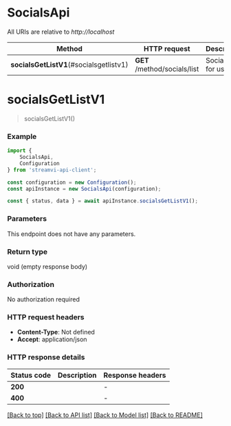 # SocialsApi

All URIs are relative to *http://localhost*

|Method | HTTP request | Description|
|------------- | ------------- | -------------|
|**socialsGetListV1**(#socialsgetlistv1) | **GET** /method/socials/list | Social list for user|

# **socialsGetListV1**
> socialsGetListV1()


### Example

```typescript
import {
    SocialsApi,
    Configuration
} from 'streamvi-api-client';

const configuration = new Configuration();
const apiInstance = new SocialsApi(configuration);

const { status, data } = await apiInstance.socialsGetListV1();
```

### Parameters
This endpoint does not have any parameters.


### Return type

void (empty response body)

### Authorization

No authorization required

### HTTP request headers

 - **Content-Type**: Not defined
 - **Accept**: application/json


### HTTP response details
| Status code | Description | Response headers |
|-------------|-------------|------------------|
|**200** |  |  -  |
|**400** |  |  -  |

[[Back to top]](#) [[Back to API list]](../README.md#documentation-for-api-endpoints) [[Back to Model list]](../README.md#documentation-for-models) [[Back to README]](../README.md)

